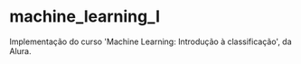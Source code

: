 # machine_learning_I
Implementação do curso 'Machine Learning: Introdução à classificação', da Alura.
